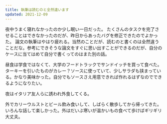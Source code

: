 ```yaml
---
title: 執筆は読むのと全然違います
updated: 2021-12-09
---
```


夜中うまく寝れなかったのか少し眠い一日だった。
たくさんのタスクを完了させることはできなかったのだが、昨日からあったバグを修正できたのでよかった。
論文の執筆はやはり疲れる。当然のことだが、読むのと書くのは全然違うことだな。参考にできそうな論文をすぐに思い出すことができるのだが、自分のケースに当てはめて自分で書くってのはまた別の話。

昼食は学食ではなくて、大学のフードトラックでサンドイッチを買って食べた。ターキーを引いたものがカレー？ソースに使っていて、少しサラダも挟まっている。かなり美味かった。自分でもソースさえ用意できれば作れるはずなのでできるようになりたい。

夜はイタリア友人らに誘われ外食してくる。

外でカリーウルストとビール飲み食いして、しばらく散歩してから帰ってきた。いろんな話して楽しかった。外はだいぶ寒いが温かいもの食べて歩けばギリギリ大丈夫。
